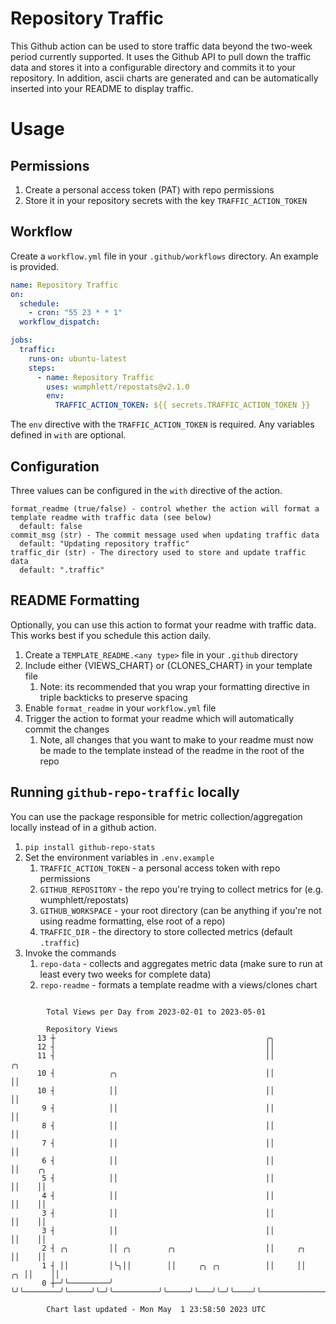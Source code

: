 # Repository Traffic

This Github action can be used to store traffic data beyond the two-week period currently supported.
It uses the Github API to pull down the traffic data and stores it into a configurable directory and commits it to your 
repository. In addition, ascii charts are generated and can be automatically inserted into your README to display traffic.

# Usage
## Permissions
1. Create a personal access token (PAT) with repo permissions
2. Store it in your repository secrets with the key `TRAFFIC_ACTION_TOKEN`

## Workflow
Create a `workflow.yml` file in your `.github/workflows` directory. An example is provided.

```yaml
name: Repository Traffic
on:
  schedule:
    - cron: "55 23 * * 1"
  workflow_dispatch:

jobs:
  traffic:
    runs-on: ubuntu-latest
    steps:
      - name: Repository Traffic
        uses: wumphlett/repostats@v2.1.0
        env:
          TRAFFIC_ACTION_TOKEN: ${{ secrets.TRAFFIC_ACTION_TOKEN }}
```
The `env` directive with the `TRAFFIC_ACTION_TOKEN` is required. Any variables defined in `with` are optional.

## Configuration
Three values can be configured in the `with` directive of the action.
```
format_readme (true/false) - control whether the action will format a template readme with traffic data (see below)
  default: false
commit_msg (str) - The commit message used when updating traffic data
  default: "Updating repository traffic"
traffic_dir (str) - The directory used to store and update traffic data
  default: ".traffic"
```

## README Formatting
Optionally, you can use this action to format your readme with traffic data. This works best if you schedule this action
daily.

1. Create a `TEMPLATE_README.<any type>` file in your `.github` directory
2. Include either {VIEWS_CHART} or {CLONES_CHART} in your template file
   1. Note: its recommended that you wrap your formatting directive in triple backticks to preserve spacing
3. Enable `format_readme` in your `workflow.yml` file
4. Trigger the action to format your readme which will automatically commit the changes
   1. Note, all changes that you want to make to your readme must now be made to the template instead of the readme in the root of the repo

## Running `github-repo-traffic` locally
You can use the package responsible for metric collection/aggregation locally instead of in a github action.

1. `pip install github-repo-stats`
2. Set the environment variables in `.env.example`
   1. `TRAFFIC_ACTION_TOKEN` - a personal access token with repo permissions
   2. `GITHUB_REPOSITORY` - the repo you're trying to collect metrics for (e.g. wumphlett/repostats)
   3. `GITHUB_WORKSPACE` - your root directory (can be anything if you're not using readme formatting, else root of a repo)
   4. `TRAFFIC_DIR` - the directory to store collected metrics (default `.traffic`)
3. Invoke the commands
   1. `repo-data` - collects and aggregates metric data (make sure to run at least every two weeks for complete data)
   2. `repo-readme` - formats a template readme with a views/clones chart

```

        Total Views per Day from 2023-02-01 to 2023-05-01

        Repository Views
      13 ┼                                               ╭╮
      12 ┤                                               ││
      11 ┤                                               ││             ╭╮
      10 ┤            ╭╮                                 ││             ││
      10 ┤            ││                                 ││             ││
       9 ┤            ││                                 ││             ││
       8 ┤            ││                                 ││             ││
       7 ┤            ││                                 ││             ││
       6 ┤            ││                                 ││             ││    ╭╮
       5 ┤            ││                                 ││             ││    ││
       4 ┤            ││                                 ││             ││    ││
       3 ┤            ││                                 ││             ││    ││
       3 ┤            ││                                 ││             ││    ││
       2 ┤ ╭╮         ││ ╭╮        ╭╮                    ││     ╭╮      ││    ││
       1 ┤ ││         │╰╮││        ││     ╭╮ ╭╮          ││     ││   ╭╮ ││    ││
       0 ┼─╯╰─────────╯ ╰╯╰────────╯╰─────╯╰─╯╰──────────╯╰─────╯╰───╯╰─╯╰────╯╰───────────────────

        Chart last updated - Mon May  1 23:58:50 2023 UTC
        
```

